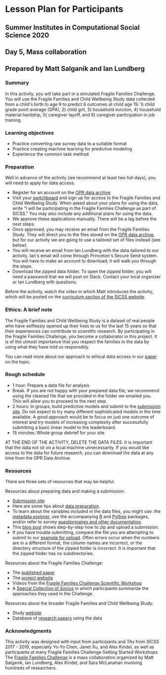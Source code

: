# Lesson Plan for Participants
## Summer Institutes in Computational Social Science 2020
## Day 5, Mass collaboration
## Prepared by Matt Salganik and Ian Lundberg

### Summary

In this activity, you will take part in a simulated Fragile Families Challenge. You will use the Fragile Families and Child Wellbeing Study data collected from a child's birth to age 9 to predict 6 outcomes at child age 15: 1) child grade point average (GPA), 2) child grit, 3) household eviction, 4) household material hardship, 5) caregiver layoff, and 6) caregiver participation in job training.

### Learning objectives

- Practice converting raw survey data to a suitable format
- Practice creating machine learning for predictive modeling
- Experience the common task method

### Preparation

Well in advance of the activity (we recommend at least two full days), you will need to apply for data access.

- Register for an account on the [OPR data archive](https://opr.princeton.edu/archive/restricted/Default.aspx)
- Visit your [switchboard](https://opr.princeton.edu/archive/restricted/Switchboard.aspx) and sign up for access to the Fragile Families and Child Wellbeing Study. When asked about your plans for using the data, write "I will be participating in the Fragile Families Challenge as part of SICSS." You may also include any additional plans for using the data.
- We approve these applications manually. There will be a lag before the next steps.
- Once approved, you may receive an email from the Fragile Families Study. They will direct you to the files stored on the [OPR data archive](https://opr.princeton.edu/archive/restricted/Default.aspx), but for our activity we are going to use a tailored set of files instead (see below).
- You will receive an email from Ian Lundberg with the data tailored to our activity. Ian's email will come through Princeton's Secure Send system. You will have to make an account to download; it will walk you through the steps.
- Download the zipped data folder. To open the zipped folder, you will need a password that we will post on Slack. Contact your local organizer or Ian Lundberg with questions.

Before the activity, watch the video in which Matt introduces the activity, which will be posted on the [curriculum section of the SICSS website](https://compsocialscience.github.io/summer-institute/curriculum).

### Ethics: A brief note

The Fragile Families and Child Wellbeing Study is a dataset of real people who have selflessly opened up their lives to us for the last 15 years so that their experiences can contribute to scientific research. By participating in the Fragile Families Challenge, you become a collaborator in this project. It is of the utmost importance that you respect the families in the data by using what they have told us responsibly.

You can read more about our approach to ethical data access in our [paper](https://doi.org/10.1177%2F2378023118813023) on the topic.

### Rough schedule

- 1 hour: Prepare a data file for analysis
- Break. If you are not happy with your prepared data file, we recommend using the cleaned file that we provided in the folder we emailed you. This will allow you to proceed to the next step.
- 2 hours: In groups, build predictive models and submit to the [submission site](https://codalab.fragilefamilieschallenge.org/competitions/28). Do not expect to try many different sophisticated models in the time available. A good approach would be to focus on just one outcome of interest and try models of increasing complexity after successfully submitting a basic linear model to the leaderboard.
- 15 minutes: Whole group debrief for your site

AT THE END OF THE ACTIVITY, DELETE THE DATA FILES. It is important that the data not sit on a local machine unnecessarily. If you would like access to the data for future research, you can download the data at any time from the OPR Data Archive.

### Resources

There are three sets of resources that may be helpful.

Resources about preparing data and making a submission:
- [Submission site](https://codalab.fragilefamilieschallenge.org/competitions/28)
- Here are some tips about [data preparation](https://github.com/compsocialscience/summer-institute/blob/master/2020/materials/day5-mass-collaboration/activity/SICSS_FFC_datacleaning_tips.pdf).
- To learn about the variables included in the data files, you might use: the [metadata explorer](http://metadata.fragilefamilies.princeton.edu/), use the accompanying [R](https://cran.r-project.org/web/packages/ffmetadata/index.html) and [Python](https://github.com/fragilefamilieschallenge/ffmetadata-py) packages, and/or refer to survey [questionnaires and other documentation](https://fragilefamilies.princeton.edu/data-and-documentation/public-data-documentation).
- This [blog post](https://www.fragilefamilieschallenge.org/upload-your-contribution/) shows step-by-step how to zip and upload a submission.
- If you have trouble submitting, compare the file you are attempting to submit to our [example for upload](https://github.com/compsocialscience/summer-institute/blob/master/2020/materials/day5-mass-collaboration/activity/example_for_upload.zip). Often errors occur when the numbers are in a different format, the column names are incorrect, or the directory structure of the zipped folder is incorrect. It is important that the zipped folder has no subdirectories.

Resources about the Fragile Families Challenge:
- The [published paper](https://doi.org/10.1073/pnas.1915006117)
- The [project website](http://www.fragilefamilieschallenge.org/)
- Videos from the [Fragile Families Challenge Scientific Workshop](https://www.youtube.com/channel/UCjluzrRT8fqXCx3qHjQAb5A)
- A [Special Collection of _Socius_](https://journals.sagepub.com/topic/collections-srd/srd-1-fragile_families/srd) in which participants summarize the approaches they used in the Challenge.

Resources about the broader Fragile Families and Child Wellbeing Study:
- Study [website](https://fragilefamilies.princeton.edu/)
- Database of [research papers](https://ffpubs.princeton.edu/) using the data

### Acknowledgments

This activity was designed with input from participants and TAs from SICSS 2017 - 2019, especially Yo-Yo Chen, Janet Xu, and Alex Kindel, as well as participants at many Fragile Families Challenge Getting Started Workshops. The [Fragile Families Challenge](https://doi.org/10.1073/pnas.1915006117) is a mass collaboration organized by Matt Salganik, Ian Lundberg, Alex Kindel, and Sara McLanahan involving hundreds of researchers.
